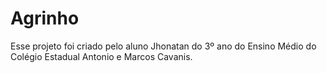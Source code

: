 # Agrinho

Esse projeto foi criado pelo aluno Jhonatan do 3º ano do Ensino Médio do Colégio Estadual Antonio e Marcos Cavanis.
